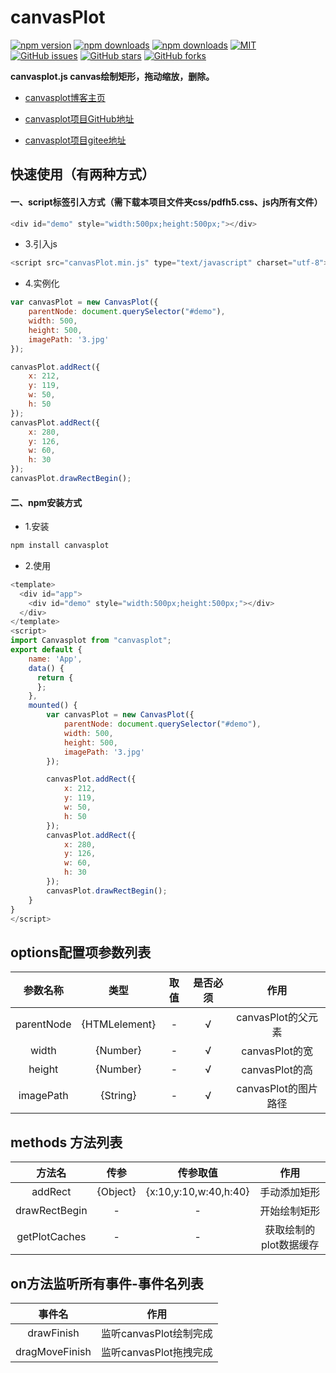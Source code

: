 # canvasPlot

[![npm version](https://img.shields.io/npm/v/canvasplot.svg)](https://www.npmjs.com/package/canvasplot) [![npm downloads](https://img.shields.io/npm/dt/canvasplot.svg)](https://www.npmjs.com/package/canvasplot) [![npm downloads](https://img.shields.io/npm/dw/canvasplot.svg)](https://www.npmjs.com/package/canvasplot)  [![MIT](https://img.shields.io/badge/License-MIT-blue.svg)](https://github.com/gjTool/canvasplot/blob/master/LICENSE) [![GitHub issues](https://img.shields.io/github/issues/gjTool/canvasplot.svg)](https://github.com/gjTool/canvasplot/issues) [![GitHub stars](https://img.shields.io/github/stars/gjTool/canvasplot.svg?style=social)](https://github.com/gjTool/canvasplot/stargazers) [![GitHub forks](https://img.shields.io/github/forks/gjTool/canvasplot.svg?style=social)](https://github.com/gjTool/canvasplot/network/members) 

**canvasplot.js canvas绘制矩形，拖动缩放，删除。**

- [canvasplot博客主页](https://www.gjtool.cn/)  

- [canvasplot项目GitHub地址](https://github.com/gjTool/canvasplot)  

- [canvasplot项目gitee地址](https://gitee.com/gjTool/canvasplot)

## 快速使用（有两种方式）

#### 一、script标签引入方式（需下载本项目文件夹css/pdfh5.css、js内所有文件）


```javascript
<div id="demo" style="width:500px;height:500px;"></div>
```

- 	3.引入js  

```javascript
<script src="canvasPlot.min.js" type="text/javascript" charset="utf-8"></script>
```

- 	4.实例化

```javascript
var canvasPlot = new CanvasPlot({
	parentNode: document.querySelector("#demo"),
	width: 500,
	height: 500,
	imagePath: '3.jpg'
});

canvasPlot.addRect({
	x: 212,
	y: 119,
	w: 50,
	h: 50
});
canvasPlot.addRect({
	x: 280,
	y: 126,
	w: 60,
	h: 30
});
canvasPlot.drawRectBegin();
```

####  二、npm安装方式

- 	1.安装

```javascript
npm install canvasplot
```
- 	2.使用

```javascript
<template>
  <div id="app">
	<div id="demo" style="width:500px;height:500px;"></div>
  </div>
</template>
<script>
import Canvasplot from "canvasplot";
export default {
    name: 'App',
	data() {
	  return {
	  };
	},
	mounted() {
		var canvasPlot = new CanvasPlot({
			parentNode: document.querySelector("#demo"),
			width: 500,
			height: 500,
			imagePath: '3.jpg'
		});

		canvasPlot.addRect({
			x: 212,
			y: 119,
			w: 50,
			h: 50
		});
		canvasPlot.addRect({
			x: 280,
			y: 126,
			w: 60,
			h: 30
		});
		canvasPlot.drawRectBegin();
	}
}
</script>
```

## options配置项参数列表

|参数名称	|类型		|取值	|是否必须	|作用				|
|:---:		|:---:		|:---:	|:---:		|:---:				|
|parentNode	|  {HTMLelement}	| -		| √		|canvasPlot的父元素	|
|width	|  {Number}	| -		|  √			|canvasPlot的宽	|
|height	|  {Number}	| -		|  √				|canvasPlot的高	|
|imagePath	|  {String}	| -		|  √			|canvasPlot的图片路径	|
## methods 方法列表


|方法名			|传参				|传参取值			|作用				|
|:---:			|:---:				|:---:				|:---:				|
|addRect	| {Object}			|{x:10,y:10,w:40,h:40}		|手动添加矩形	|
|drawRectBegin	|	-	|-		|开始绘制矩形		|
|getPlotCaches	| 	-	|-	|获取绘制的plot数据缓存		|

## on方法监听所有事件-事件名列表


|事件名			    |作用									|
|:---:				|:---:									|
|drawFinish			|监听canvasPlot绘制完成					|
|dragMoveFinish		|监听canvasPlot拖拽完成		|
